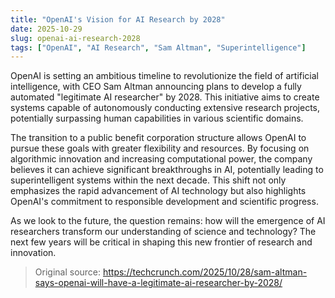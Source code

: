 ```yaml
---
title: "OpenAI's Vision for AI Research by 2028"
date: 2025-10-29
slug: openai-ai-research-2028
tags: ["OpenAI", "AI Research", "Sam Altman", "Superintelligence"]
---
```


OpenAI is setting an ambitious timeline to revolutionize the field of artificial intelligence, with CEO Sam Altman announcing plans to develop a fully automated "legitimate AI researcher" by 2028. This initiative aims to create systems capable of autonomously conducting extensive research projects, potentially surpassing human capabilities in various scientific domains.

The transition to a public benefit corporation structure allows OpenAI to pursue these goals with greater flexibility and resources. By focusing on algorithmic innovation and increasing computational power, the company believes it can achieve significant breakthroughs in AI, potentially leading to superintelligent systems within the next decade. This shift not only emphasizes the rapid advancement of AI technology but also highlights OpenAI's commitment to responsible development and scientific progress.

As we look to the future, the question remains: how will the emergence of AI researchers transform our understanding of science and technology? The next few years will be critical in shaping this new frontier of research and innovation.
> Original source: https://techcrunch.com/2025/10/28/sam-altman-says-openai-will-have-a-legitimate-ai-researcher-by-2028/